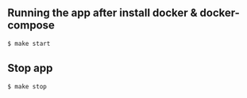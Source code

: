 ## Running the app after install docker & docker-compose

```bash
$ make start
```

## Stop app

```bash
$ make stop
```
